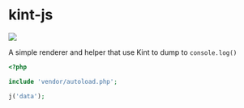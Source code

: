 # kint-js

![](https://travis-ci.org/kint-php/kint-js.svg?branch=master)

A simple renderer and helper that use Kint to dump to `console.log()`

```php
<?php

include 'vendor/autoload.php';

j('data');
```
